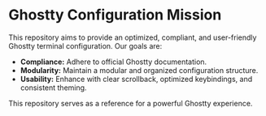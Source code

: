 # Ghostty Configuration Mission

This repository aims to provide an optimized, compliant, and user-friendly Ghostty terminal configuration. Our goals are:

-   **Compliance:** Adhere to official Ghostty documentation.
-   **Modularity:** Maintain a modular and organized configuration structure.
-   **Usability:** Enhance with clear scrollback, optimized keybindings, and consistent theming.

This repository serves as a reference for a powerful Ghostty experience.